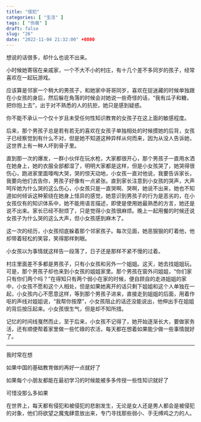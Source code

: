 ```yaml
---
title: "侵犯"
categories: [ "生活" ]
tags: [ "伤痕" ]
draft: false
slug: "26"
date: "2022-11-04 21:32:00" +0800
---
```




想说的话很多，却什么也说不出来。

小时候她寄宿在亲戚家，一个不大不小的村庄，有十几个差不多同岁的孩子，经常喜欢在一起玩游戏。

应该算是邻家一个稍大的男孩子，和她家中哥哥同岁，喜欢在捉迷藏的时候单独跟在小女孩的身后，然后躲在角落的时候会对她说一些奇怪的话，“我有瓜子和糖，把你抱上去”，出于对不熟悉的人的抗拒，她只是感到疑惑。

你不能不承认一个仅十岁且未受任何性知识教育的女孩子在这上面的敏感程度。

后来，那个男孩子总是若有若无的喜欢在女孩子单独相处的时候摸她的后背，女孩子已经察觉到有什么不对，但是她不知道这种异样从何而来，因为从没人告诉她，这世界上有一种人坏到骨子里。

直到那一次的爆发，一群小伙伴在玩水枪，大家都很开心，那个男孩子一直用水洒在她身上，她的衣服全部都湿了，明明大家都是这样，但是小女孩哭了，她哭得很伤心，跑进家里面嚎啕大哭，哭的惊天动地，小女孩一直对他说，我要告诉家长，我要向他们去告你，男孩子好像有一点紧张。直到家长注意到小女孩的哭声，大声呵斥她为什么哭的这么伤心，小女孩只是一直哭啊、哭啊，她说不出来，她也不知道如何倾诉这种萦绕在她身上怪异的感觉，她意识到男孩子的行为是恶劣的，在小女孩仅有的知识体系中，她不能用语言描述，即使是使用她最熟悉的方言，她还是说不出来。家长已经不耐烦了，只是觉得小女孩很麻烦。晚上一起用餐的时候还说女孩子为什么哭的这么大声，但小女孩感到麻木了。

这一次的经历，小女孩彻底躲着那个邻家孩子。每次见面，她恶狠狠的盯着他，他却带着轻松的笑容，笑得那样刺眼。

小女孩以为事情就这样告一段落了，日子还是那样不紧不慢的过着。

村庄里面差不多都是男孩子，只有小女孩和另外一个姐姐。这天，她去找姐姐玩。可是，那个男孩子却也来到小女孩的姐姐家里。那个男孩在窗外问姐姐，“你们家只有你们两个吗？”在得知只有两个弱小在家的时候，便自顾自的走进姐姐的家中，小女孩不愿和这个人相处，但是如果她离开的话只剩下姐姐和这个人单独在一起，小女孩内心不愿意这样，等到那个男孩子进来，直接走到姐姐的后面，用着作呕的声线对姐姐说，“我帮你按摩”，小女孩阻止的话还没能说出，他伸出手在姐姐的背后按压起来。小女孩很生气，但是却不知所措。

记忆的时间线戛然而止，至于后来，小女孩不记得了，她开始逐渐长大，要做家务活，还有顺便帮着家里做一些忙碌的农活，每天都在想着如果能少做一些事情就好了。

---

我时常在想

如果中国的基础教育做的再好一点就好了

如果每个小朋友都能在最初学习的时候能被多多传授一些性知识就好了

可惜没那么多如果

在世界上，每天都有侵犯和被侵犯的悲剧发生，无论是女人还是男人都会是被侵犯的对象，他们将欲望之魔鬼肆意放出来，专门寻找那些弱小、手无缚鸡之力的人。

